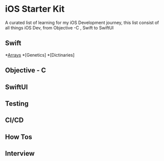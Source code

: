 # iOS Starter Kit

A curated list of learning for my iOS Development journey, this list consist of all things iOS Dev, from Objective -C , Swift to SwiftUI

## Swift
*[Arrays](https://github.com/jrasmusson/ios-starter-kit/blob/master/basics/Array/README.md)
*[Genetics]
*[Dictinaries]

## Objective - C

## SwiftUI

## Testing 

## CI/CD

## How Tos

## Interview


